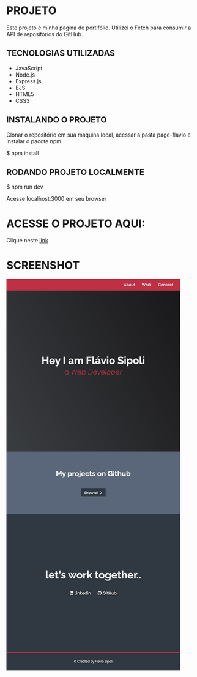 # PROJETO

Este projeto é minha pagina de portifólio. Utilizei o Fetch para consumir a API de repositórios do GitHub.

## TECNOLOGIAS UTILIZADAS

- JavaScript
- Node.js
- Express.js
- EJS
- HTML5
- CSS3

## INSTALANDO O PROJETO

Clonar o repositório em sua maquina local, acessar a pasta page-flavio e instalar o pacote npm.

$ npm install

## RODANDO PROJETO LOCALMENTE

$ npm run dev

Acesse localhost:3000 em seu browser

# ACESSE O PROJETO AQUI:

Clique neste [link](https://flavio-sipoli.herokuapp.com/)

# SCREENSHOT

![image](https://github.com/flavio-sipoli/page-flavio/blob/master/public/screenshot/screenshot1.png)



